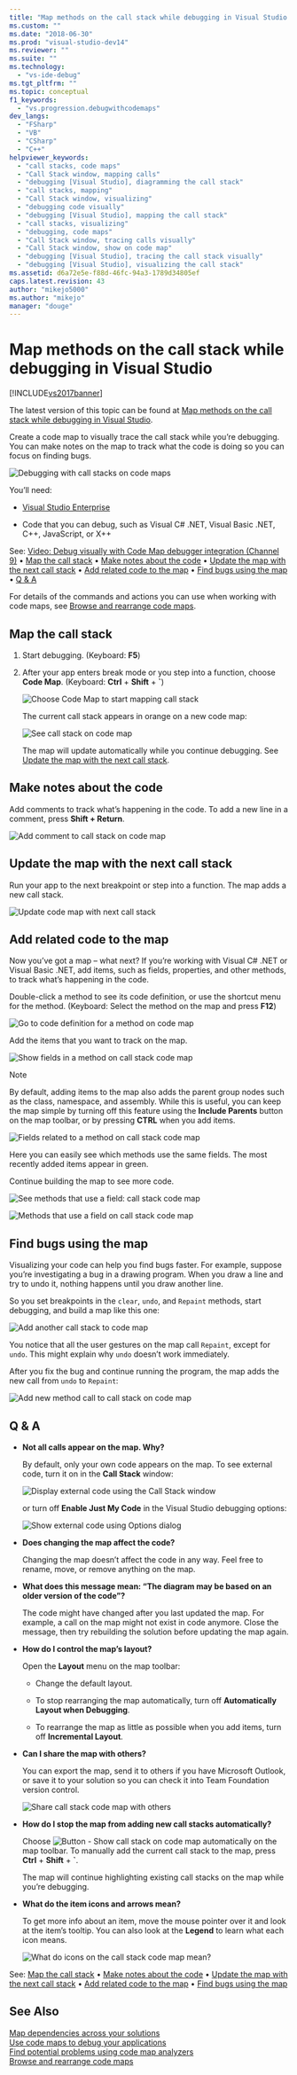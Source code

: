 ```yaml
---
title: "Map methods on the call stack while debugging in Visual Studio | Microsoft Docs"
ms.custom: ""
ms.date: "2018-06-30"
ms.prod: "visual-studio-dev14"
ms.reviewer: ""
ms.suite: ""
ms.technology: 
  - "vs-ide-debug"
ms.tgt_pltfrm: ""
ms.topic: conceptual
f1_keywords: 
  - "vs.progression.debugwithcodemaps"
dev_langs: 
  - "FSharp"
  - "VB"
  - "CSharp"
  - "C++"
helpviewer_keywords: 
  - "call stacks, code maps"
  - "Call Stack window, mapping calls"
  - "debugging [Visual Studio], diagramming the call stack"
  - "call stacks, mapping"
  - "Call Stack window, visualizing"
  - "debugging code visually"
  - "debugging [Visual Studio], mapping the call stack"
  - "call stacks, visualizing"
  - "debugging, code maps"
  - "Call Stack window, tracing calls visually"
  - "Call Stack window, show on code map"
  - "debugging [Visual Studio], tracing the call stack visually"
  - "debugging [Visual Studio], visualizing the call stack"
ms.assetid: d6a72e5e-f88d-46fc-94a3-1789d34805ef
caps.latest.revision: 43
author: "mikejo5000"
ms.author: "mikejo"
manager: "douge"
---
```

# Map methods on the call stack while debugging in Visual Studio
[!INCLUDE[vs2017banner](../includes/vs2017banner.md)]

The latest version of this topic can be found at [Map methods on the call stack while debugging in Visual Studio](https://docs.microsoft.com/visualstudio/debugger/map-methods-on-the-call-stack-while-debugging-in-visual-studio).  
  
Create a code map to visually trace the call stack while you’re debugging. You can make notes on the map to track what the code is doing so you can focus on finding bugs.  
  
 ![Debugging with call stacks on code maps](../debugger/media/debuggermap-overview.png "DebuggerMap_Overview")  
  
 You’ll need:  
  
-   [Visual Studio Enterprise](https://www.visualstudio.com/downloads/download-visual-studio-vs)  
  
-   Code that you can debug, such as Visual C# .NET, Visual Basic .NET, C++, JavaScript, or X++  
  
 See: [Video: Debug visually with Code Map debugger integration (Channel 9)](http://go.microsoft.com/fwlink/?LinkId=293418) • [Map the call stack](#MapStack) • [Make notes about the code](#MakeNotes) • [Update the map with the next call stack](#UpdateMap) • [Add related code to the map](#AddRelatedCode) • [Find bugs using the map](#FindBugs) • [Q & A](#QA)  
  
 For details of the commands and actions you can use when working with code maps, see [Browse and rearrange code maps](../modeling/browse-and-rearrange-code-maps.md).  
  
##  <a name="MapStack"></a> Map the call stack  
  
1.  Start debugging. (Keyboard: **F5**)  
  
2.  After your app enters break mode or you step into a function, choose **Code Map**. (Keyboard: **Ctrl** + **Shift** + **`**)  
  
     ![Choose Code Map to start mapping call stack](../debugger/media/debuggermap-choosecodemap.png "DebuggerMap_ChooseCodeMap")  
  
     The current call stack appears in orange on a new code map:  
  
     ![See call stack on code map](../debugger/media/debuggermap-seeundocallstack.png "DebuggerMap_SeeUndoCallStack")  
  
     The map will update automatically while you continue debugging. See [Update the map with the next call stack](#UpdateMap).  
  
##  <a name="MakeNotes"></a> Make notes about the code  
 Add comments to track what’s happening in the code. To add a new line in a comment, press **Shift + Return**.  
  
 ![Add comment to call stack on code map](../debugger/media/debuggermap-addcomment.png "DebuggerMap_AddComment")  
  
##  <a name="UpdateMap"></a> Update the map with the next call stack  
 Run your app to the next breakpoint or step into a function. The map adds a new call stack.  
  
 ![Update code map with next call stack](../debugger/media/debuggermap-addclearcallstack.png "DebuggerMap_AddClearCallStack")  
  
##  <a name="AddRelatedCode"></a> Add related code to the map  
 Now you’ve got a map – what next? If you’re working with Visual C# .NET or Visual Basic .NET, add items, such as fields, properties, and other methods, to track what’s happening in the code.  
  
 Double-click a method to see its code definition, or use the shortcut menu for the method. (Keyboard: Select the method on the map and press **F12**)  
  
 ![Go to code definition for a method on code map](../debugger/media/debuggermap-gotocodedefinition.png "DebuggerMap_GoToCodeDefinition")  
  
 Add the items that you want to track on the map.  
  
 ![Show fields in a method on call stack code map](../debugger/media/debuggermap-showfields.png "DebuggerMap_ShowFields")  
  
> [!NOTE]
>  By default, adding items to the map also adds the parent group nodes such as the class, namespace, and assembly. While this is useful, you can keep the map simple by turning off this feature using the **Include Parents** button on the map toolbar, or by pressing **CTRL** when you add items.  
  
 ![Fields related to a method on call stack code map](../debugger/media/debuggermap-showedfields.png "DebuggerMap_ShowedFields")  
  
 Here you can easily see which methods use the same fields. The most recently added items appear in green.  
  
 Continue building the map to see more code.  
  
 ![See methods that use a field: call stack code map](../debugger/media/debuggermap-findallreferences.png "DebuggerMap_FindAllReferences")  
  
 ![Methods that use a field on call stack code map](../debugger/media/debuggermap-foundallreferences.png "DebuggerMap_FoundAllReferences")  
  
##  <a name="FindBugs"></a> Find bugs using the map  
 Visualizing your code can help you find bugs faster. For example, suppose you’re investigating a bug in a drawing program. When you draw a line and try to undo it, nothing happens until you draw another line.  
  
 So you set breakpoints in the `clear`, `undo`, and `Repaint` methods, start debugging, and build a map like this one:  
  
 ![Add another call stack to code map](../debugger/media/debuggermap-addpaintobjectcallstack.png "DebuggerMap_AddPaintObjectCallStack")  
  
 You notice that all the user gestures on the map call `Repaint`, except for `undo`. This might explain why `undo` doesn’t work immediately.  
  
 After you fix the bug and continue running the program, the map adds the new call from `undo` to `Repaint`:  
  
 ![Add new method call to call stack on code map](../debugger/media/debuggermap-addnewcallforrepaint.png "DebuggerMap_AddNewCallForRepaint")  
  
##  <a name="QA"></a> Q & A  
  
-   **Not all calls appear on the map. Why?**  
  
     By default, only your own code appears on the map. To see external code, turn it on in the **Call Stack** window:  
  
     ![Display external code using the Call Stack window](../debugger/media/debuggermap-callstackmenu.png "DebuggerMap_CallStackMenu")  
  
     or turn off **Enable Just My Code** in the Visual Studio debugging options:  
  
     ![Show external code using Options dialog](../debugger/media/debuggermap-debugoptions.png "DebuggerMap_DebugOptions")  
  
-   **Does changing the map affect the code?**  
  
     Changing the map doesn’t affect the code in any way. Feel free to rename, move, or remove anything on the map.  
  
-   **What does this message mean: “The diagram may be based on an older version of the code”?**  
  
     The code might have changed after you last updated the map. For example, a call on the map might not exist in code anymore. Close the message, then try rebuilding the solution before updating the map again.  
  
-   **How do I control the map’s layout?**  
  
     Open the **Layout** menu on the map toolbar:  
  
    -   Change the default layout.  
  
    -   To stop rearranging the map automatically, turn off **Automatically Layout when Debugging**.  
  
    -   To rearrange the map as little as possible when you add items, turn off **Incremental Layout**.  
  
-   **Can I share the map with others?**  
  
     You can export the map, send it to others if you have Microsoft Outlook, or save it to your solution so you can check it into Team Foundation version control.  
  
     ![Share call stack code map with others](../debugger/media/debuggermap-sharewithothers.png "DebuggerMap_ShareWithOthers")  
  
-   **How do I stop the map from adding new call stacks automatically?**  
  
     Choose ![Button &#45; Show call stack on code map automatically](../debugger/media/debuggermap-automaticupdateicon.gif "DebuggerMap_AutomaticUpdateIcon") on the map toolbar. To manually add the current call stack to the map, press **Ctrl** + **Shift** + **`**.  
  
     The map will continue highlighting existing call stacks on the map while you’re debugging.  
  
-   **What do the item icons and arrows mean?**  
  
     To get more info about an item, move the mouse pointer over it and look at the item’s tooltip. You can also look at the **Legend** to learn what each icon means.  
  
     ![What do icons on the call stack code map mean?](../debugger/media/debuggermap-showlegend.png "DebuggerMap_ShowLegend")  
  
 See: [Map the call stack](#MapStack) • [Make notes about the code](#MakeNotes) • [Update the map with the next call stack](#UpdateMap) • [Add related code to the map](#AddRelatedCode) • [Find bugs using the map](#FindBugs)  
  
## See Also  
 [Map dependencies across your solutions](../modeling/map-dependencies-across-your-solutions.md)   
 [Use code maps to debug your applications](../modeling/use-code-maps-to-debug-your-applications.md)   
 [Find potential problems using code map analyzers](../modeling/find-potential-problems-using-code-map-analyzers.md)   
 [Browse and rearrange code maps](../modeling/browse-and-rearrange-code-maps.md)






